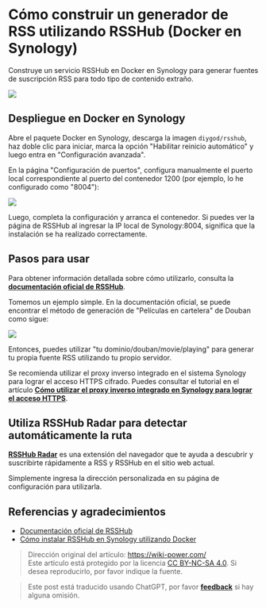 # Cómo construir un generador de RSS utilizando RSSHub (Docker en Synology)

Construye un servicio RSSHub en Docker en Synology para generar fuentes de suscripción RSS para todo tipo de contenido extraño.

![](https://img.wiki-power.com/d/wiki-media/img/20210504105215.png)

## Despliegue en Docker en Synology

Abre el paquete Docker en Synology, descarga la imagen `diygod/rsshub`, haz doble clic para iniciar, marca la opción "Habilitar reinicio automático" y luego entra en "Configuración avanzada".

En la página "Configuración de puertos", configura manualmente el puerto local correspondiente al puerto del contenedor 1200 (por ejemplo, lo he configurado como "8004"):

![](https://img.wiki-power.com/d/wiki-media/img/20210504085806.png)

Luego, completa la configuración y arranca el contenedor. Si puedes ver la página de RSSHub al ingresar la IP local de Synology:8004, significa que la instalación se ha realizado correctamente.

## Pasos para usar

Para obtener información detallada sobre cómo utilizarlo, consulta la [**documentación oficial de RSSHub**](https://docs.rsshub.app/).

Tomemos un ejemplo simple. En la documentación oficial, se puede encontrar el método de generación de "Películas en cartelera" de Douban como sigue:

![](https://img.wiki-power.com/d/wiki-media/img/20210504104630.png)

Entonces, puedes utilizar "tu dominio/douban/movie/playing" para generar tu propia fuente RSS utilizando tu propio servidor.

Se recomienda utilizar el proxy inverso integrado en el sistema Synology para lograr el acceso HTTPS cifrado. Puedes consultar el tutorial en el artículo [**Cómo utilizar el proxy inverso integrado en Synology para lograr el acceso HTTPS**](https://wiki-power.com/es/%E7%94%A8%E7%BE%A4%E6%99%96%E8%87%AA%E5%B8%A6%E5%8F%8D%E5%90%91%E4%BB%A3%E7%90%86%E5%AE%9E%E7%8E%B0HTTPS%E8%AE%BF%E9%97%AE).

## Utiliza RSSHub Radar para detectar automáticamente la ruta

[**RSSHub Radar**](https://github.com/DIYgod/RSSHub-Radar) es una extensión del navegador que te ayuda a descubrir y suscribirte rápidamente a RSS y RSSHub en el sitio web actual.

Simplemente ingresa la dirección personalizada en su página de configuración para utilizarla.

## Referencias y agradecimientos

- [Documentación oficial de RSSHub](https://docs.rsshub.app/)
- [Cómo instalar RSSHub en Synology utilizando Docker](https://immwind.com/use-docker-install-rsshub-in-synology)

> Dirección original del artículo: <https://wiki-power.com/>  
> Este artículo está protegido por la licencia [CC BY-NC-SA 4.0](https://creativecommons.org/licenses/by/4.0/deed.zh). Si desea reproducirlo, por favor indique la fuente.

> Este post está traducido usando ChatGPT, por favor [**feedback**](https://github.com/linyuxuanlin/Wiki_MkDocs/issues/new) si hay alguna omisión.
